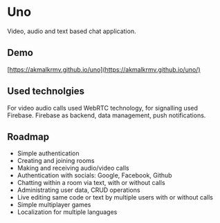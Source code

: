# Uno

Video, audio and text based chat application.

## Demo

[https://akmalkrmv.github.io/uno](https://akmalkrmv.github.io/uno/)

## Used technolgies

For video audio calls used WebRTC technology, for signalling used Firebase.
Firebase as backend, data management, push notifications. 

## Roadmap

- Simple authentication
- Creating and joining rooms
- Making and receiving audio/video calls
- Authentication with socials: Google, Facebook, Github
- Chatting within a room via text, with or without calls
- Administrating user data, CRUD operations
- Live editing same code or text by multiple users with or without calls
- Simple multiplayer games
- Localization for multiple languages
